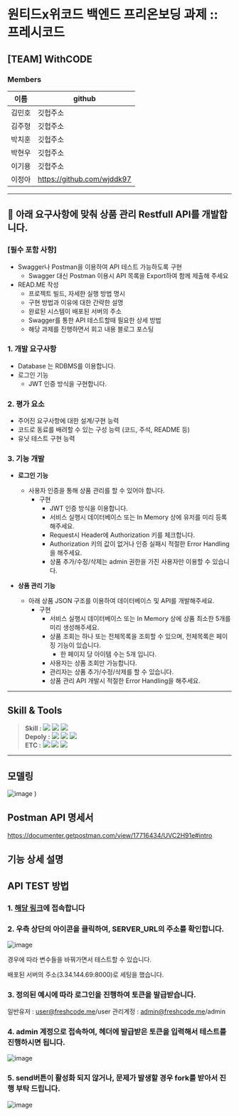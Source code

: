 # 원티드x위코드 백엔드 프리온보딩 과제 :: 프레시코드

## [TEAM] WithCODE

### Members

|이름|github|
|---|--------|
|김민호|깃헙주소|
|김주형|깃헙주소|
|박치훈|깃헙주소|
|박현우|깃헙주소|
|이기용|깃헙주소|
|이정아|https://github.com/wjddk97|

------

##  📝 아래 요구사항에 맞춰 상품 관리 Restfull API를 개발합니다.

### **[필수 포함 사항]**

- Swagger나 Postman을 이용하여 API 테스트 가능하도록 구현
    - Swagger 대신 Postman 이용시 API 목록을 Export하여 함께 제출해 주세요
- READ.ME 작성
    - 프로젝트 빌드, 자세한 실행 방법 명시
    - 구현 방법과 이유에 대한 간략한 설명
    - 완료된 시스템이 배포된 서버의 주소
    - Swagger를 통한 API 테스트할때 필요한 상세 방법
    - 해당 과제를 진행하면서 회고 내용 블로그 포스팅

### 1. 개발 요구사항

- Database 는 RDBMS를 이용합니다.
- 로그인 기능
    - JWT 인증 방식을 구현합니다.

### 2. 평가 요소

- 주어진 요구사항에 대한 설계/구현 능력
- 코드로 동료를 배려할 수 있는 구성 능력 (코드, 주석, README 등)
- 유닛 테스트 구현 능력

### 3. 기능 개발

- **로그인 기능**
    - 사용자 인증을 통해 상품 관리를 할 수 있어야 합니다.
        - 구현
            - JWT 인증 방식을 이용합니다.
            - 서비스 실행시 데이터베이스 또는 In Memory 상에 유저를 미리 등록해주세요.
            - Request시 Header에 Authorization 키를 체크합니다.
            - Authorization 키의 값이 없거나 인증 실패시 적절한 Error Handling을 해주세요.
            - 상품 추가/수정/삭제는 admin 권한을 가진 사용자만 이용할 수 있습니다.

- **상품 관리 기능**
    - 아래 상품 JSON 구조를 이용하여 데이터베이스 및 API를 개발해주세요.
        - 구현
            - 서비스 실행시 데이터베이스 또는 In Memory 상에 상품 최소한 5개를 미리 생성해주세요.
            - 상품 조회는 하나 또는 전체목록을 조회할 수 있으며, 전체목록은 페이징 기능이 있습니다.
                - 한 페이지 당 아이템 수는 5개 입니다.
            - 사용자는 상품 조회만 가능합니다.
            - 관리자는 상품 추가/수정/삭제를 할 수 있습니다.
            - 상품 관리 API 개발시 적절한 Error Handling을 해주세요.

-------

## Skill & Tools
> **Skill :** <img src="https://img.shields.io/badge/Python-3776AB?style=for-the-badge&logo=Python&logoColor=white"/>&nbsp;<img src="https://img.shields.io/badge/Django-092E20?style=for-the-badge&logo=Django&logoColor=white"/>&nbsp;<img src="https://img.shields.io/badge/MySQL-4479A1?style=for-the-badge&logo=MySQL&logoColor=white"/> <br>
> **Depoly :** <img src="https://img.shields.io/badge/AWS EC2-232F3E?style=for-the-badge&logo=Amazon AWS&logoColor=white"/>&nbsp;<img src="https://img.shields.io/badge/AWS RDS-232F3E?style=for-the-badge&logo=Amazon AWS&logoColor=white"/>&nbsp;<img src="https://img.shields.io/badge/Docker-2496ED?style=for-the-badge&logo=Docker&logoColor=white"/> <br>
> **ETC :**  <img src="https://img.shields.io/badge/Git-F05032?style=for-the-badge&logo=Git&logoColor=white"/>&nbsp;<img src="https://img.shields.io/badge/Github-181717?style=for-the-badge&logo=Github&logoColor=white"/>&nbsp;<img src="https://img.shields.io/badge/Postman-FF6C37?style=for-the-badge&logo=Postman&logoColor=white"/>

-------

## 모델링

![image](https://user-images.githubusercontent.com/88086271/140482742-d494ecff-ec1c-4821-b101-0741f280647b.png)
)

## Postman API 명세서

https://documenter.getpostman.com/view/17716434/UVC2H91e#intro

## 기능 상세 설명

## API TEST 방법

### 1.  [해당 링크](https://grey-comet-304334.postman.co/workspace/freshcode~d93e7197-5ffb-40af-8ca6-1958ba5aef72/collection/17716434-cf3ad77a-f5a7-43c5-8605-635e6468d8c0?ctx=documentation)에 접속합니다

### 2. 우측 상단의 아이콘을 클릭하여, SERVER_URL의 주소를 확인합니다.

![image](https://user-images.githubusercontent.com/88086271/140480799-9be62dbf-8a95-4b9b-a642-60d1858dd850.png)

경우에 따라 변수들을 바꿔가면서 테스트할 수 있습니다.

배포된 서버의 주소(3.34.144.69:8000)로 세팅을 했습니다.

### 3. 정의된 예시에 따라 로그인을 진행하여 토큰을 발급받습니다.

일반유저 : user@freshcode.me/user
관리계정 : admin@freshcode.me/admin

### 4. admin 계정으로 접속하여, 헤더에 발급받은 토큰을 입력해서 테스트를 진행하시면 됩니다.

![image](https://user-images.githubusercontent.com/88086271/140481465-357df303-069b-493b-a303-69bb707dbe74.png)

### 5. send버튼이 활성화 되지 않거나, 문제가 발생할 경우 fork를 받아서 진행 부탁 드립니다.

![image](https://user-images.githubusercontent.com/88086271/140481893-0798b177-e179-476d-bdee-d1f73939d53e.png)


































